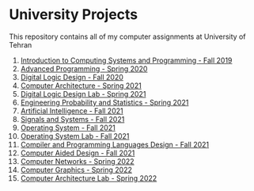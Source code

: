 # University Projects

This repository contains all of my computer assignments at University of Tehran

1. [Introduction to Computing Systems and Programming - Fall 2019](https://github.com/SM2A/Introduction_to_Computing_Systems_and_Programming_Course_Projects)
2. [Advanced Programming - Spring 2020](https://github.com/SM2A/Advanced_Programming_Course_Projects)
3. [Digital Logic Design - Fall 2020](https://github.com/SM2A/Digital_Logic_Design_Course_Projects)
4. [Computer Architecture - Spring 2021](https://github.com/SM2A/Computer_Architecture_Course_Projects)
5. [Digital Logic Design Lab - Spring 2021](https://github.com/SM2A/Digital_Logic_Design_Lab_Course_Projects)
6. [Engineering Probability and Statistics - Spring 2021](https://github.com/SM2A/Engineering_Probability_and_Statistics_Course_Project)
7. [Artificial Intelligence - Fall 2021](https://github.com/SM2A/Artificial_Intelligence_Course_Projects)
8. [Signals and Systems - Fall 2021](https://github.com/SM2A/Signals_and_Systems_Course_Projects)
9. [Operating System - Fall 2021](https://github.com/SM2A/Operating_System_Course_Projects)
10. [Operating System Lab - Fall 2021](https://github.com/SM2A/Operating_System_Lab_Course_Projects)
11. [Compiler and Programming Languages Design - Fall 2021](https://github.com/SM2A/Compiler_and_Programming_Languages_Design_Course_Projects)
12. [Computer Aided Design - Fall 2021](https://github.com/SM2A/Computer_Aided_Design_Course_Projects)
13. [Computer Networks - Spring 2022]()
14. [Computer Graphics - Spring 2022]()
15. [Computer Architecture Lab - Spring 2022]()
